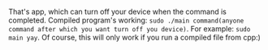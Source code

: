 That's app, which can turn off your device when the command is completed. 
Compiled program's working: 
`sudo ./main command(anyone command after which you want turn off you device)`. 
For example: `sudo main yay`.
Of course, this will only work if you run a compiled file from cpp:)
